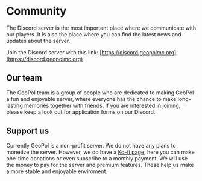# Community

The Discord server is the most important place where we communicate with our players. It is also the place where you can find the latest news and updates about the server.

Join the Discord server with this link: [https://discord.geopolmc.org](https://discord.geopolmc.org)

## Our team

The GeoPol team is a group of people who are dedicated to making GeoPol a fun and enjoyable server, where everyone has the chance to make long-lasting memories together with friends. If you are interested in joining, please keep a look out for application forms on our Discord.

## Support us

Currently GeoPol is a non-profit server. We do not have any plans to monetize the server. However, we do have a [Ko-fi page](https://ko-fi.com/geopolmc), here you can make one-time donations or even subscribe to a monthly payment. We will use the money to pay for the server and premium features. These help us make a more stable and enjoyable enviroment.